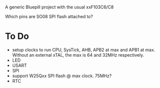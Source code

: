 
A generic Bluepill project with the usual xxF103C6/C8

Which pins are SO08 SPI flash attached to?

# To Do
- setup clocks to run CPU, SysTick, AHB, APB2 at max and APB1 at max. Without an external xTAL, the max is 64 and 32MHz respectively.
- LED
- USART
- SPI
- support W25Qxx SPI flash @ max clock. 75MHz?
- RTC
